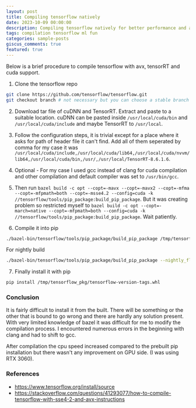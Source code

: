```yaml
---
layout: post
title: Compiling tensorflow natively
date: 2023-10-09 00:00:00
description: Compiling tensorflow natively for better performance and avx support.
tags: compilation tensorflow ml fun
categories: sample-posts
giscus_comments: true
featured: true
---
```


Below is a brief procedure to compile tensorflow with avx, tensorRT and cuda support.

1. Clone the tensorflow repo
```bash
git clone https://github.com/tensorflow/tensorflow.git
git checkout branch # not necessary but you can choose a stable branch
```

2. Download tar file of cuDNN and TensorRT. Extract and paste to a suitable location. cuDNN can be pasted inside `/usr/local/cuda/bin` and `/usr/local/cuda/include` and maybe TensorRT to `/usr/local`.

3. Follow the configuration steps, it is trivial except for a place where it asks for path of header file it can't find. Add all of them seperated by comma for my case it was `/usr/local/cuda/include,/usr/local/cuda/lib64,/usr/local/cuda/nvvm/lib64,/usr/local/cuda/bin,/usr/,/usr/local/TensorRT-8.6.1.6`.

4. Optional - For my case I used gcc instead of clang for cuda compilation and other compilation and default compiler was set to `/usr/bin/gcc`.

5. Then run `bazel build -c opt --copt=-mavx --copt=-mavx2 --copt=-mfma --copt=-mfpmath=both --copt=-msse4.2 --config=cuda -k //tensorflow/tools/pip_package:build_pip_package`. But it was creating problem so restricted myself to `bazel build -c opt --copt=-march=native --copt=-mfpmath=both --config=cuda -k //tensorflow/tools/pip_package:build_pip_package`. Wait patiently.

6. Compile it into pip
```bash
./bazel-bin/tensorflow/tools/pip_package/build_pip_package /tmp/tensorflow_pkg
```

For nightly build
```bash
./bazel-bin/tensorflow/tools/pip_package/build_pip_package --nightly_flag /tmp/tensorflow_pkg
```

7. Finally install it with pip
```bash
pip install /tmp/tensorflow_pkg/tensorflow-version-tags.whl
```

### Conclusion

It is fairly difficult to install it from the built. There will be something or the other that is bound to go wrong and there are hardly any solution present. With very limited knowledge of bazel it was difficult for me to modify the compilation process. I encountered numerous errors in the beginning with clang and had to shift to gcc.

After compilation the cpu speed increased compared to the prebuilt pip installation but there wasn't any improvement on GPU side. (I was using RTX 3060).

### References

- https://www.tensorflow.org/install/source
- https://stackoverflow.com/questions/41293077/how-to-compile-tensorflow-with-sse4-2-and-avx-instructions
